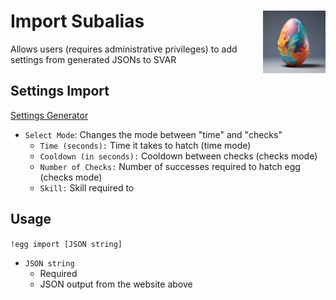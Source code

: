 <h1>Import Subalias<img align="right" src="../../Data/images/canvas1.png" width="100px"></h1>

Allows users (requires administrative privileges) to add settings from generated JSONs to SVAR

## Settings Import
[Settings Generator](https://shadow-draconic-development.github.io/Avrae-Egg-Hatchery/)

- `Select Mode`: Changes the mode between "time" and "checks"
    - `Time (seconds):` Time it takes to hatch (time mode)
    - `Cooldown (in seconds):` Cooldown between checks (checks mode)
    - `Number of Checks:` Number of successes required to hatch egg (checks mode)
    - `Skill:` Skill required to 

## Usage
`!egg import [JSON string]`
- `JSON string`
    - Required
    - JSON output from the website above